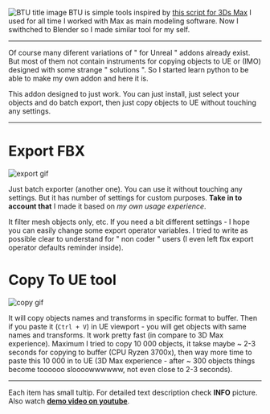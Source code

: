 ![BTU title image](https://i.imgur.com/LqdCvL9.png)
BTU is simple tools inspired by [this script for 3Ds Max](http://www.scriptspot.com/3ds-max/scripts/3ds-max-to-ue4-fbx-scene-export) I used for all time I worked with Max as main modeling software. Now I swithched to Blender so I made similar tool for my self.

---------------------------------------------------------------------------------------------------------------------------------

Of course many diferent variations of " for Unreal " addons already exist. But most of them not contain instruments for copying objects to UE or (IMO) designed with some strange  " solutions ". So I started learn python to be able to make my own addon and here it is.

This addon designed to just work. You can just install, just select your objects and do batch export, then just copy objects to UE without touching any settings.

---------------------------------------------------------------------------------------------------------------------------------

# **Export FBX**

![export gif](https://i.imgur.com/IaINoJ2.gif)

Just batch exporter (another one). You can use it without touching any settings. But it has number of settings for custom purposes. **Take in to account that** I made it based on *my own usage experience*. 

It filter mesh objects only, etc. If you need a bit different settings - I hope you can easily change some export operator variables. I tried to write as possible clear to understand for " non coder " users (I even left fbx export operator defaults reminder inside).

# **Copy To UE** tool

![copy gif](https://i.imgur.com/ELcKlaP.gif)

It will copy objects names and transforms in specific format to buffer. Then if you paste it (`Ctrl + V`) in UE viewport - you will get objects with same names and transforms. It work pretty fast (in compare to 3D Max experience). Maximum I tried to copy 10 000 objects, it takse maybe ~ 2-3 seconds for copying to buffer (CPU Ryzen 3700x), then way more time to paste this 10 000 in to UE (3D Max experience - after ~ 300 objects things become toooooo sloooowwwwww, not even close to 2-3 seconds).

----------------------------------------------------------------------------------------------------------------------------------

Each item has small tultip. For detailed text description check **INFO** picture. Also watch [**demo video on youtube**](https://www.youtube.com/watch?v=RvydTKETguA). 
